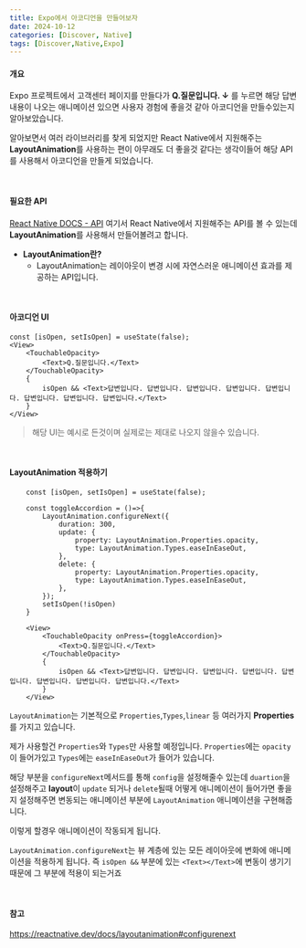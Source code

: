 ```yaml
---
title: Expo에서 아코디언을 만들어보자
date: 2024-10-12
categories: [Discover, Native]
tags: [Discover,Native,Expo]
---
```


#### 개요

Expo 프로젝트에서 고객센터 페이지를 만들다가 **Q.질문입니다. ↓** 를 누르면 해당 답변 내용이 나오는 애니메이션 있으면 사용자 경험에 좋을것 같아
아코디언을 만들수있는지 알아보았습니다.

알아보면서 여러 라이브러리를 찾게 되었지만 React Native에서 지원해주는 **LayoutAnimation**를 사용하는 편이 아무래도 더 좋을것 같다는 생각이들어
해당 API를 사용해서 아코디언을 만들게 되었습니다.

<br/>

#### 필요한 API

[React Native DOCS - API](https://reactnative.dev/docs/accessibilityinfo) 여기서 React Native에서 지원해주는 API를 볼 수 있는데
**LayoutAnimation**를 사용해서 만들어볼려고 합니다.

- **LayoutAnimation란?**
    - LayoutAnimation는 레이아웃이 변경 시에 자연스러운 애니메이션 효과를 제공하는 API입니다.

<br/>

#### 아코디언 UI

```tsx
const [isOpen, setIsOpen] = useState(false);
<View>
    <TouchableOpacity>
        <Text>Q.질문입니다.</Text>
    </TouchableOpacity>
    {
        isOpen && <Text>답변입니다. 답변입니다. 답변입니다. 답변입니다. 답변입니다. 답변입니다. 답변입니다. 답변입니다.</Text>
    }
</View>
```
> 해당 UI는 예시로 든것이며 실제로는 제대로 나오지 않을수 있습니다.

<br/>

#### LayoutAnimation 적용하기
```tsx
    const [isOpen, setIsOpen] = useState(false);
    
    const toggleAccordion = ()=>{
        LayoutAnimation.configureNext({
            duration: 300,
            update: {
                property: LayoutAnimation.Properties.opacity,
                type: LayoutAnimation.Types.easeInEaseOut,
            },
            delete: {
                property: LayoutAnimation.Properties.opacity,
                type: LayoutAnimation.Types.easeInEaseOut,
            },
        });
        setIsOpen(!isOpen)
    }

    <View>
        <TouchableOpacity onPress={toggleAccordion}>
            <Text>Q.질문입니다.</Text>
        </TouchableOpacity>
        {
            isOpen && <Text>답변입니다. 답변입니다. 답변입니다. 답변입니다. 답변입니다. 답변입니다. 답변입니다. 답변입니다.</Text>
        }
    </View>
```

`LayoutAnimation`는 기본적으로 `Properties`,`Types`,`linear` 등 여러가지 **Properties**를 가지고 있습니다.

제가 사용할건 `Properties`와 `Types`만 사용할 예정입니다. `Properties`에는 `opacity`이 들어가있고 `Types`에는 `easeInEaseOut`가 들어가 있습니다.

해당 부분을 `configureNext`메서드를 통해 `config`을 설정해줄수 있는데 `duartion`을 설정해주고 **layout**이 `update` 되거나 `delete`될때 어떻게 애니메이션이 들어가면 좋을지 설정해주면 변동되는 애니메이션 부분에 `LayoutAnimation` 애니메이션을 구현해줍니다.

이렇게 할경우 애니메이션이 작동되게 됩니다.

`LayoutAnimation.configureNext`는 뷰 계층에 있는 모든 레이아웃에 변화에 애니메이션을 적용하게 됩니다.
즉 `isOpen &&` 부분에 있는 `<Text></Text>`에 변동이 생기기 때문에 그 부분에 적용이 되는거죠

<br/>

#### 참고
https://reactnative.dev/docs/layoutanimation#configurenext
